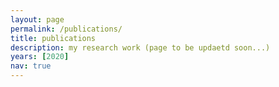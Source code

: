 ```yaml
---
layout: page
permalink: /publications/
title: publications
description: my research work (page to be updaetd soon...)
years: [2020]
nav: true
---
```

